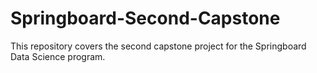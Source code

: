 # Springboard-Second-Capstone
This repository covers the second capstone project for the Springboard Data Science program. 
